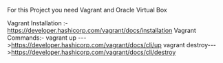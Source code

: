 For this Project you need Vagrant and Oracle Virtual Box

Vagrant Installation :-https://developer.hashicorp.com/vagrant/docs/installation
Vagrant Commands:- 
vagrant up --->https://developer.hashicorp.com/vagrant/docs/cli/up
vagrant destroy--->https://developer.hashicorp.com/vagrant/docs/cli/destroy

